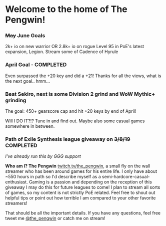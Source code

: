 # Welcome to the home of The Pengwin!

### ~~May~~ June Goals

2k+ io on new warrior OR 2.8k+ io on rogue
Level 95 in PoE's latest expansion, Legion.
Stream some of Cadence of Hyrule

### April Goal - COMPLETED

Even surpassed the +20 key and did a +21!  Thanks for all the views, what is the next goal.. hmm...

### Beat Sekiro, next is some Division 2 grind and WoW Mythic+ grinding

The goal: 450+ gearscore cap and hit +20 keys by end of April!

Will I DO IT?!? Tune in and find out.  Maybe also some casual games somewhere in between.

 
  
   
   
### Path of Exile Synthesis league giveaway on ~~3/8/19~~ COMPLETED

*I've already run this by GGG support*

**Who am I? The Pengwin** [twitch.tv/the_pengwin](www.twitch.tv/the_pengwin), a small fly on the wall streamer who has been around games for his entire life. I only have about ~550 hours in path so I'd describe myself as a semi-hardcore-casual-enthusiast. Gaming is a passion and depending on the reception of this giveaway I may do this for future leagues to come! I plan to stream all sorts of games, so my content is not strictly PoE related. Feel free to shout out helpful tips or point out how terrible I am compared to your other favorite streamers!

That should be all the important details. If you have any questions, feel free tweet me [@the_pengwin](https://twitter.com/the_pengwin) or catch me on stream!


